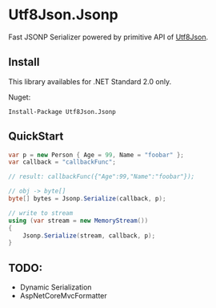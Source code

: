 # Utf8Json.Jsonp

Fast JSONP Serializer powered by primitive API of [Utf8Json](https://github.com/neuecc/Utf8Json).

## Install

This library availables for .NET Standard 2.0 only.

Nuget:

```
Install-Package Utf8Json.Jsonp
```

## QuickStart

```csharp
var p = new Person { Age = 99, Name = "foobar" };
var callback = "callbackFunc";

// result: callbackFunc({"Age":99,"Name":"foobar"});

// obj -> byte[]
byte[] bytes = Jsonp.Serialize(callback, p);

// write to stream
using (var stream = new MemoryStream())
{
    Jsonp.Serialize(stream, callback, p);
}
```

## TODO:

* Dynamic Serialization
* AspNetCoreMvcFormatter
